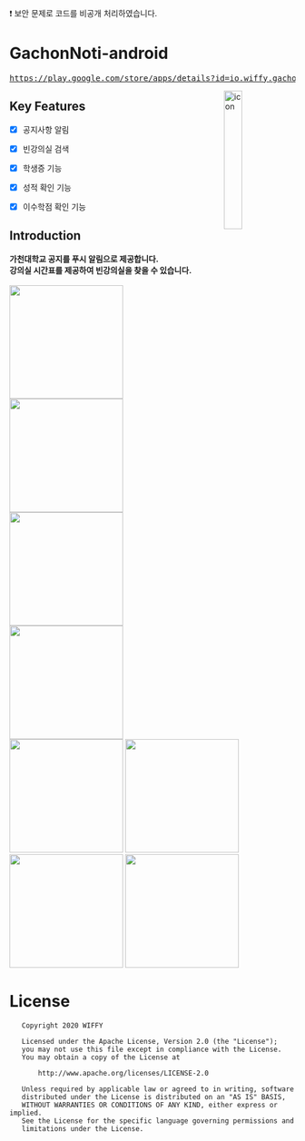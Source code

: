 ❗ 보안 문제로 코드를 비공개 처리하였습니다.
# GachonNoti-android

<pre><a href="https://play.google.com/store/apps/details?id=io.wiffy.gachonNoti">https://play.google.com/store/apps/details?id=io.wiffy.gachonNoti/</a></pre>

<img alt="icon" src="https://user-images.githubusercontent.com/8678595/66792061-ec652b80-ef31-11e9-9fa9-79f1f7df00f4.png" align="right" width="25%">

## Key Features
- [x] 공지사항 알림
- [x] 빈강의실 검색
- [x] 학생증 기능
- [x] 성적 확인 기능
- [x] 이수학점 확인 기능


## Introduction
**가천대학교 공지를 푸시 알림으로 제공합니다.<br>
강의실 시간표를 제공하여 빈강의실을 찾을 수 있습니다.**</br>
<br>
<img src='https://user-images.githubusercontent.com/8678595/73132587-6e500f00-4060-11ea-87b8-852eaf8cb33d.png' width='200px'/>
<img src='https://user-images.githubusercontent.com/8678595/73132600-a22b3480-4060-11ea-8bf6-93d8ce8effb2.png' width='200px'/>
<img src='https://user-images.githubusercontent.com/8678595/73132610-ac4d3300-4060-11ea-9f79-11446b0d38f7.png' width='200px'/>
<img src='https://user-images.githubusercontent.com/8678595/73132602-a2c3cb00-4060-11ea-9dec-5c998b022567.png' width='200px'/>
<img src='https://user-images.githubusercontent.com/8678595/73132605-a35c6180-4060-11ea-874f-e5020efbf53d.png' width='200px'/>
<img src='https://user-images.githubusercontent.com/8678595/73132601-a22b3480-4060-11ea-98af-4bb079fd75c7.png' width='200px'/>
<img src='https://user-images.githubusercontent.com/8678595/73132606-a35c6180-4060-11ea-817e-0617b28fe253.png' width='200px'/>
<img src='https://user-images.githubusercontent.com/8678595/73132603-a2c3cb00-4060-11ea-8b07-486f190f8b46.png' width='200px'/>

# License

```
   Copyright 2020 WIFFY

   Licensed under the Apache License, Version 2.0 (the "License");
   you may not use this file except in compliance with the License.
   You may obtain a copy of the License at

       http://www.apache.org/licenses/LICENSE-2.0

   Unless required by applicable law or agreed to in writing, software
   distributed under the License is distributed on an "AS IS" BASIS,
   WITHOUT WARRANTIES OR CONDITIONS OF ANY KIND, either express or implied.
   See the License for the specific language governing permissions and
   limitations under the License.
   ```

